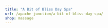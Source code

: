 ```yaml
---
title: "A Bit of Bliss Day Spa"
url: /apache-junction/a-bit-of-bliss-day-spa/
shop: massage
---
```

